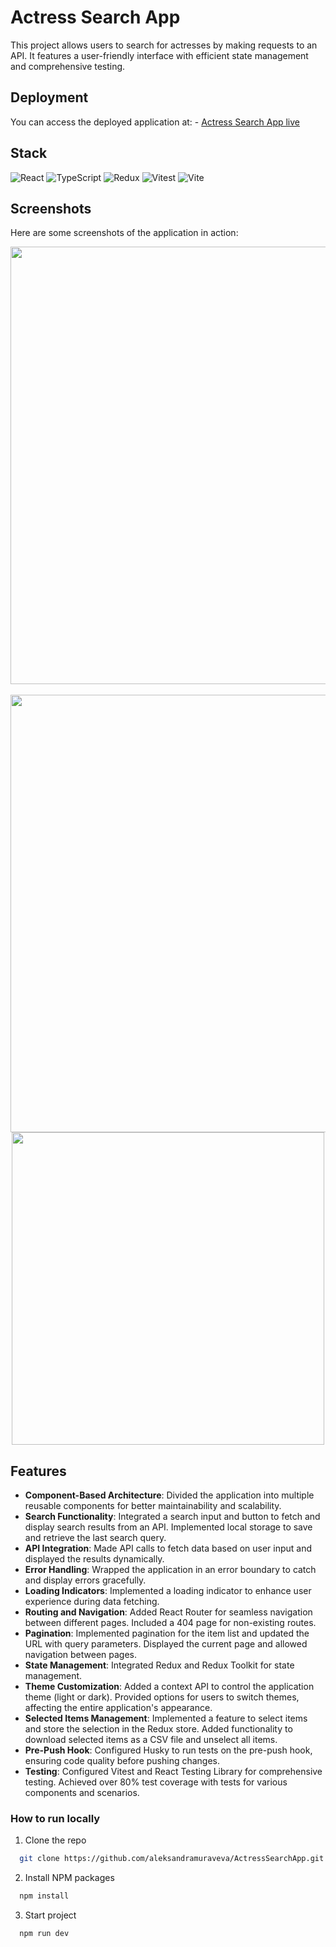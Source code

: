 # Actress Search App

This project allows users to search for actresses by making requests to an API. It features a user-friendly interface with efficient state management and comprehensive testing.

## Deployment

You can access the deployed application at: - [Actress Search App live](https://deploy)

## Stack

![React](https://img.shields.io/badge/react-%2320232a.svg?style=for-the-badge&logo=react&logoColor=%2361DAFB)
![TypeScript](https://img.shields.io/badge/typescript-%23007ACC.svg?style=for-the-badge&logo=typescript&logoColor=white)
![Redux](https://img.shields.io/badge/redux-%23593d88.svg?style=for-the-badge&logo=redux&logoColor=white)
![Vitest](https://img.shields.io/badge/vitest-%23C21325.svg?style=for-the-badge&logo=vitest&logoColor=white)
![Vite](https://img.shields.io/badge/vite-%23646CFF.svg?style=for-the-badge&logo=vite&logoColor=white)


## Screenshots

Here are some screenshots of the application in action:

<div align="center">
  <img src="https://github.com/user-attachments/assets/bfd10ff0-1cc2-43fe-ad9a-46e9c2969579" alt="" width="700" />
  <br>
  <br>
  <img src="https://github.com/user-attachments/assets/c63a570c-a699-4b6b-8010-ec1d15deec62" alt="" width="700"/>
  <img src="" alt="" width="500"/>
</div>

## Features

- **Component-Based Architecture**: Divided the application into multiple reusable components for better maintainability and scalability.
- **Search Functionality**: Integrated a search input and button to fetch and display search results from an API. Implemented local storage to save and retrieve the last search query.
- **API Integration**: Made API calls to fetch data based on user input and displayed the results dynamically.
- **Error Handling**: Wrapped the application in an error boundary to catch and display errors gracefully.
- **Loading Indicators**: Implemented a loading indicator to enhance user experience during data fetching.
- **Routing and Navigation**: Added React Router for seamless navigation between different pages. Included a 404 page for non-existing routes.
- **Pagination**: Implemented pagination for the item list and updated the URL with query parameters. Displayed the current page and allowed navigation between pages.
- **State Management**: Integrated Redux and Redux Toolkit for state management.
- **Theme Customization**: Added a context API to control the application theme (light or dark). Provided options for users to switch themes, affecting the entire application's appearance.
- **Selected Items Management**: Implemented a feature to select items and store the selection in the Redux store. Added functionality to download selected items as a CSV file and unselect all items.
- **Pre-Push Hook**: Configured Husky to run tests on the pre-push hook, ensuring code quality before pushing changes.
- **Testing**: Configured Vitest and React Testing Library for comprehensive testing. Achieved over 80% test coverage with tests for various components and scenarios.

### How to run locally

1. Clone the repo

```sh
  git clone https://github.com/aleksandramuraveva/ActressSearchApp.git
```

2. Install NPM packages

```sh
  npm install
```

3. Start project

```sh
  npm run dev
```